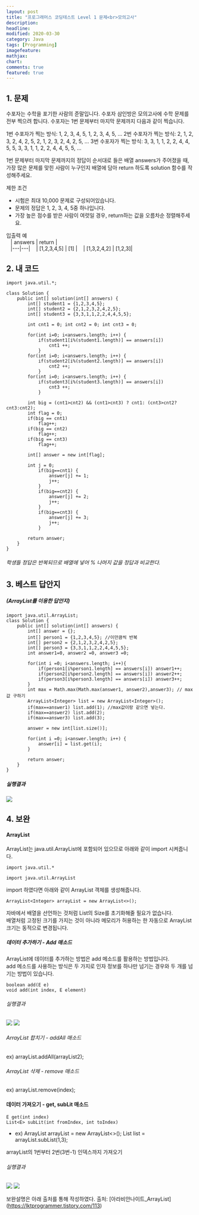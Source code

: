 ```yaml
---
layout: post
title: "프로그래머스 코딩테스트 Level 1 문제<br>모의고사"     
description: 
headline:
modified: 2020-03-30
category: Java
tags: [Programming]
imagefeature:
mathjax:
chart:
comments: true
featured: true
---
```



## 1. 문제

수포자는 수학을 포기한 사람의 준말입니다. 수포자 삼인방은 모의고사에 수학 문제를 전부 찍으려 합니다. 수포자는 1번 문제부터 마지막 문제까지 다음과 같이 찍습니다.

1번 수포자가 찍는 방식: 1, 2, 3, 4, 5, 1, 2, 3, 4, 5, ...
2번 수포자가 찍는 방식: 2, 1, 2, 3, 2, 4, 2, 5, 2, 1, 2, 3, 2, 4, 2, 5, ...
3번 수포자가 찍는 방식: 3, 3, 1, 1, 2, 2, 4, 4, 5, 5, 3, 3, 1, 1, 2, 2, 4, 4, 5, 5, ...

1번 문제부터 마지막 문제까지의 정답이 순서대로 들은 배열 answers가 주어졌을 때, 가장 많은 문제를 맞힌 사람이 누구인지 배열에 담아 return 하도록 solution 함수를 작성해주세요.

제한 조건   
  - 시험은 최대 10,000 문제로 구성되어있습니다.
  - 문제의 정답은 1, 2, 3, 4, 5중 하나입니다.
  - 가장 높은 점수를 받은 사람이 여럿일 경우, return하는 값을 오름차순 정렬해주세요.

입출력 예<br>
&nbsp;&nbsp;&nbsp;| answers | return |  
&nbsp;&nbsp;&nbsp;|---|---|
&nbsp;&nbsp;&nbsp;| [1,2,3,4,5] | 	[1] |
&nbsp;&nbsp;&nbsp;| [1,3,2,4,2]	| [1,2,3]|  


## 2. 내 코드 

```
import java.util.*;

class Solution {
    public int[] solution(int[] answers) {
        int[] student1 = {1,2,3,4,5};
        int[] student2 = {2,1,2,3,2,4,2,5};
        int[] student3 = {3,3,1,1,2,2,4,4,5,5};
        
        int cnt1 = 0; int cnt2 = 0; int cnt3 = 0;
        
        for(int i=0; i<answers.length; i++) {
            if(student1[i%(student1.length)] == answers[i])
                cnt1 ++;
            }
        for(int i=0; i<answers.length; i++) {
            if(student2[i%(student2.length)] == answers[i])
                cnt2 ++;
            }
        for(int i=0; i<answers.length; i++) {
            if(student3[i%(student3.length)] == answers[i])
                cnt3 ++;
            }
        
        int big = (cnt1>cnt2) && (cnt1>cnt3) ? cnt1: (cnt3>cnt2?cnt3:cnt2);
        int flag = 0;
        if(big == cnt1)
            flag++;
        if(big == cnt2)
            flag++;
        if(big == cnt3)
            flag++;
        
        int[] answer = new int[flag];
        
        int j = 0;
            if(big==cnt1) {
                answer[j] += 1;
                j++;
            }
            if(big==cnt2) {
                answer[j] += 2;
                j++;
            }
            if(big==cnt3) {
                answer[j] += 3;
                j++;
            }
        
        return answer;
    }
}
```
  
###### 학생들 정답은 반복되므로 배열에 넣어 % 나머지 값을 정답과 비교한다.   


  
## 3. 베스트 답안지

##### (ArrayList를 이용한 답안지)

```
import java.util.ArrayList;
class Solution {
    public int[] solution(int[] answers) {
        int[] answer = {};
        int[] person1 = {1,2,3,4,5}; //이만큼씩 반복
        int[] person2 = {2,1,2,3,2,4,2,5};
        int[] person3 = {3,3,1,1,2,2,4,4,5,5};
        int answer1=0, answer2 =0, answer3 =0;
        
        for(int i =0; i<answers.length; i++){
            if(person1[i%person1.length] == answers[i]) answer1++;
            if(person2[i%person2.length] == answers[i]) answer2++;
            if(person3[i%person3.length] == answers[i]) answer3++;
        }
        int max = Math.max(Math.max(answer1, answer2),answer3); // max값 구하기
        ArrayList<Integer> list = new ArrayList<Integer>();
        if(max==answer1) list.add(1); //max값이랑 같으면 넣는다.
        if(max==answer2) list.add(2);
        if(max==answer3) list.add(3);
        
        answer = new int[list.size()];
        
        for(int i =0; i<answer.length; i++) {
        	answer[i] = list.get(i);
        }
        
        return answer;
    }
}

```

 
##### 실행결과
<img src="{{ site.url }}/images/MoTest1.jpg">  



## 4. 보완

#### ArrayList  

ArrayList는 java.util.ArrayList에 포함되어 있으므로 아래와 같이 import 시켜줍니다.

 
```  
import java.util.*

import java.util.ArrayList  

``` 

import 하였다면 아래와 같이 ArrayList 객체를 생성해줍니다.
```
ArrayList<Integer> arrayList = new ArrayList<>();
```

자바에서 배열을 선언하는 것처럼 List의 Size를 초기화해줄 필요가 없습니다.   
배열처럼 고정된 크기를 가지는 것이 아니라 메모리가 허용하는 한 자동으로 ArrayList 크기는 동적으로 변경됩니다.   

##### 데이터 추가하기 - Add 매소드

ArrayList에 데이터를 추가하는 방법은 add 메소드를 활용하는 방법입니다.  
add 메소드를 사용하는 방식은 두 가지로 인자 정보를 하나만 넘기는 경우와 두 개를 넘기는 방법이 있습니다. 
```
boolean add(E e)
void add(int index, E element)
```  

###### 실행결과
<img src="{{ site.url }}/images/MoTest3.jpg">   
<img src="{{ site.url }}/images/MoTest2.jpg">   

###### ArrayList 합치기 - addAll 매소드   
  ex) arrayList.addAll(arrayList2);
 
###### ArrayList 삭제 - remove 매소드   
  ex) arrayList.remove(index);

#### 데이터 가져오기 - get, subLit 매소드
```
E get(int index)
List<E> subLit(int fromIndex, int toIndex)
```
- ex) ArrayList<Integer> arrayList = new ArrayList<>();
      List<Integer> list = arrayList.subList(1,3);
      
arrayList의 1번부터 2번(3번-1) 인덱스까지 가져오기
###### 실행결과
<img src="{{ site.url }}/images/MoTest4.jpg">   
<img src="{{ site.url }}/images/MoTest5.jpg">   


보완설명은 아래 출처를 통해 작성하였다.
출처: [아라비안나이트_ArrayList] (https://lktprogrammer.tistory.com/113)
